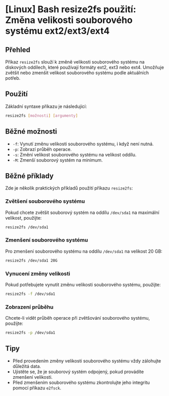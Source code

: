 # [Linux] Bash resize2fs použití: Změna velikosti souborového systému ext2/ext3/ext4

## Přehled
Příkaz `resize2fs` slouží k změně velikosti souborového systému na diskových oddílech, které používají formáty ext2, ext3 nebo ext4. Umožňuje zvětšit nebo zmenšit velikost souborového systému podle aktuálních potřeb.

## Použití
Základní syntaxe příkazu je následující:

```bash
resize2fs [možnosti] [argumenty]
```

## Běžné možnosti
- `-f`: Vynutí změnu velikosti souborového systému, i když není nutná.
- `-p`: Zobrazí průběh operace.
- `-s`: Změní velikost souborového systému na velikost oddílu.
- `-M`: Zmenší souborový systém na minimum.

## Běžné příklady
Zde je několik praktických příkladů použití příkazu `resize2fs`:

### Zvětšení souborového systému
Pokud chcete zvětšit souborový systém na oddílu `/dev/sda1` na maximální velikost, použijte:

```bash
resize2fs /dev/sda1
```

### Zmenšení souborového systému
Pro zmenšení souborového systému na oddílu `/dev/sda1` na velikost 20 GB:

```bash
resize2fs /dev/sda1 20G
```

### Vynucení změny velikosti
Pokud potřebujete vynutit změnu velikosti souborového systému, použijte:

```bash
resize2fs -f /dev/sda1
```

### Zobrazení průběhu
Chcete-li vidět průběh operace při zvětšování souborového systému, použijte:

```bash
resize2fs -p /dev/sda1
```

## Tipy
- Před provedením změny velikosti souborového systému vždy zálohujte důležitá data.
- Ujistěte se, že je souborový systém odpojený, pokud provádíte zmenšení velikosti.
- Před zmenšením souborového systému zkontrolujte jeho integritu pomocí příkazu `e2fsck`.